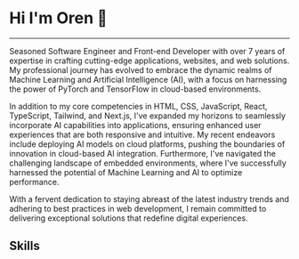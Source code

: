 <!--
**Neroren/Neroren** is a ✨ _special_ ✨ repository because its `README.md` (this file) appears on your GitHub profile.

Here are some ideas to get you started:

- 🔭 I’m currently working on ...
- 🌱 I’m currently learning ...
- 👯 I’m looking to collaborate on ...
- 🤔 I’m looking for help with ...
- 💬 Ask me about ...
- 📫 How to reach me: ...
- 😄 Pronouns: ...
- ⚡ Fun fact: ...
-->
# Hi I'm Oren 👋
---
<!--Software Engineer and Front-end developer with 7+ years of experience building apps, websites and web applications. I specialize in HTML, CSS, JavaScript, React, TypeScript, Tailwind and Next.js. I'm passionate about creating fast, responsive, and intuitive user experiences, and I love to stay up-to-date with the latest trends and best practices in web development.-->
Seasoned Software Engineer and Front-end Developer with over 7 years of expertise in crafting cutting-edge applications, websites, and web solutions. My professional journey has evolved to embrace the dynamic realms of Machine Learning and Artificial Intelligence (AI), with a focus on harnessing the power of PyTorch and TensorFlow in cloud-based environments.

In addition to my core competencies in HTML, CSS, JavaScript, React, TypeScript, Tailwind, and Next.js, I've expanded my horizons to seamlessly incorporate AI capabilities into applications, ensuring enhanced user experiences that are both responsive and intuitive. My recent endeavors include deploying AI models on cloud platforms, pushing the boundaries of innovation in cloud-based AI integration. Furthermore, I've navigated the challenging landscape of embedded environments, where I've successfully harnessed the potential of Machine Learning and AI to optimize performance.

With a fervent dedication to staying abreast of the latest industry trends and adhering to best practices in web development, I remain committed to delivering exceptional solutions that redefine digital experiences.

<!-- 
<p align="center">
<a target="_blank" href="">👉 Portfolio 👈</a>   
</p> -->

## Skills
<p align="center">
  <img alt="" src="https://img.shields.io/badge/C/C++-001A6A?style=for-the-badge&logo=cplusplus&logoColor=white" />
  <!-- <img alt="" src="https://img.shields.io/badge/Java-F7DF1E?style=for-the-badge&logo=coffeescript&logoColor=black" /> -->
  <img alt="" src="https://img.shields.io/badge/Python-F7DF1E?style=for-the-badge&logo=python&logoColor=black" />
  <img alt="" src="https://img.shields.io/badge/HTML5-E34F26?style=for-the-badge&logo=html5&logoColor=white" />
  <img alt="" src="https://img.shields.io/badge/CSS3-1572B6?style=for-the-badge&logo=css3&logoColor=white" />
  <img alt="" src="https://img.shields.io/badge/JavaScript-F7DF1E?style=for-the-badge&logo=javascript&logoColor=black" />
  <img alt="" src="https://img.shields.io/badge/TypeScript-007ACC?style=for-the-badge&logo=typescript&logoColor=white" />
  <img alt="" src="https://img.shields.io/badge/Tailwind-38bdf8?style=for-the-badge&logo=tailwindcss&logoColor=white" />
  <img alt="" src="https://img.shields.io/badge/Sass-CC6699?style=for-the-badge&logo=sass&logoColor=white" />
  <img alt="" src="https://img.shields.io/badge/React-20232A?style=for-the-badge&logo=react&logoColor=61DAFB" />
  <img alt="" src="https://img.shields.io/badge/Next.js-000000?style=for-the-badge&logo=nextdotjs&logoColor=white" />
  <img alt="" src="https://img.shields.io/badge/Vue.js-00AA00?style=for-the-badge&logo=vuedotjs&logoColor=black" />
  <img alt="" src="https://img.shields.io/badge/Jest-323330?style=for-the-badge&logo=Jest&logoColor=white" />
  <img alt="" src="https://img.shields.io/badge/GIT-E44C30?style=for-the-badge&logo=git&logoColor=white" />
  <img alt="" src="https://img.shields.io/badge/Firebase-ffcb2f?style=for-the-badge&logo=firebase&logoColor=black" />
</p>

